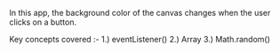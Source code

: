In this app, the background color of the canvas changes when the user clicks on a button.

Key concepts covered :-
1.) eventListener()
2.) Array
3.) Math.random()

